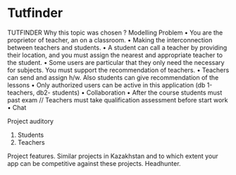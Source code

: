 # Tutfinder
TUTFINDER
Why this topic was chosen ?
Modelling Problem
•	You are the proprietor of teacher, an on a classroom.
•	Making the interconnection between teachers and students.
•	A student can call a teacher by providing their location, and you must assign the nearest and appropriate teacher to the student.
•	Some users are particular that they only need the necessary for subjects. You must support the recommendation of teachers.
•	Teachers can send and assign h/w. Also students can give recommendation of the lessons
•	Only authorized users can be active in this application (db 1-teachers, db2- students)
•	Collaboration
•	After the course students must past exam // Teachers must take qualification assessment before start work
•	Chat

Project auditory
1.	Students
2.	Teachers

Project features.
Similar projects in Kazakhstan and to which extent your app can be competitive against these projects.
Headhunter. 


